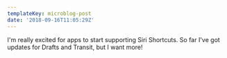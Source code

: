 ```yaml
---
templateKey: microblog-post
date: '2018-09-16T11:05:29Z'
---
```


I'm really excited for apps to start supporting Siri Shortcuts. So far I've got updates for Drafts and Transit, but I want more!

